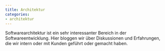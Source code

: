 ```yaml
---
title: Architektur
categories:
- architektur
---
```


Softwarearchitektur ist ein sehr interessanter Bereich in der Softwareentwicklung. Hier bloggen wir über Diskussionen und Erfahrungen, die wir intern oder mit Kunden geführt oder gemacht haben.

